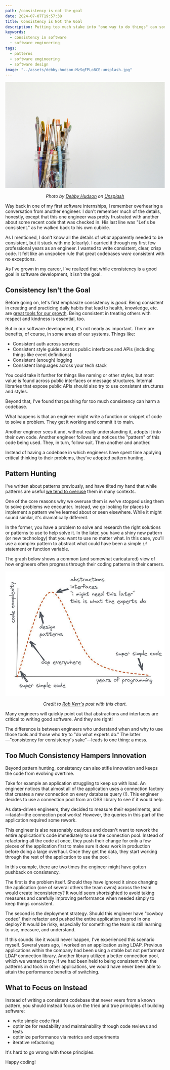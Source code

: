 ```yaml
---
path: /consistency-is-not-the-goal
date: 2024-07-07T19:57:38
title: Consistency is Not the Goal
description: Putting too much stake into "one way to do things" can sometimes lead to the lack of critical thinking and inability to take necessary risks.
keywords:
  - consistency in software
  - software engineering
tags:
  - patterns
  - software engineering
  - software design
image: "../assets/debby-hudson-MzSqFPLo8CE-unsplash.jpg" 
---
```


<center>

![](../assets/debby-hudson-MzSqFPLo8CE-unsplash.jpg)

<span class="credit">

<i> 
    
Photo by <a href="https://unsplash.com/@hudsoncrafted?utm_content=creditCopyText&utm_medium=referral&utm_source=unsplash">Debby Hudson</a> on <a href="https://unsplash.com/photos/mason-jar-of-paintbrush-lot-MzSqFPLo8CE?utm_content=creditCopyText&utm_medium=referral&utm_source=unsplash">Unsplash</a>

</i>

</span>

</center>

Way back in one of my first software internships, I remember overhearing a conversation from another engineer. I don't remember much of the details, honestly, except that this one engineer was pretty frustrated with another about some recent code that was checked in. His last line was "Let's be consistent." as he walked back to his own cubicle.

As I mentioned, I don't know all the details of _what_ apparently needed to be consistent, but it stuck with me (clearly). I carried it through my first few professional years as an engineer. I wanted to write consistent, clear, crisp code. It felt like an unspoken rule that great codebases _were_ consistent with no exceptions.

As I've grown in my career, I've realized that while consistency is a good goal in software development, it isn't the goal.

## Consistency Isn't the Goal

Before going on, let's first emphasize consistency is _good_. Being consistent in creating and practicing daily habits that lead to health, knowledge, etc. are [great tools for our growth](https://dangoslen.me/blog/identity-goals-systems/). Being consistent in treating others with respect and kindness is essential, too.

But in our software development, it's not nearly as important. There are benefits, of course, in some areas of our systems. Things like:

* Consistent auth across services
* Consistent style guides across public interfaces and APIs (including things like event definitions)
* Consistent (enough) logging 
* Consistent languages across your tech stack 

You could take it further for things like naming or other styles, but most value is found across public interfaces or message structures. Internal libraries that expose public APIs should also try to use consistent structures and styles. 

Beyond that, I've found that pushing for too much consistency can harm a codebase.

What happens is that an engineer might write a function or snippet of code to solve a problem. They get it working and commit it to main.

Another engineer sees it and, without really understanding it, adopts it into their own code. Another engineer follows and notices the "pattern" of this code being used. They, in turn, follow suit. Then another and another. 

Instead of having a codebase in which engineers have spent time applying critical thinking to their problems, they've adopted pattern hunting.

## Pattern Hunting

I've written about patterns previously, and have tilted my hand that while patterns are useful [we tend to overuse](https://dangoslen.me/blog/our-obsession-with-patterns/) them in many contexts. 

One of the core reasons why we overuse them is we've stopped using them to solve problems we encounter. Instead, we go looking for places to implement a pattern we've learned about or seen elsewhere. While it might sound similar, it's dramatically different. 

In the former, you have a problem to solve and research the right solutions or patterns to use to help solve it. In the later, you have a shiny new pattern (or new technology) that you want to use no matter what. In this case, you'll use a complex pattern to abstract what could have been a simple `if` statement or function variable. 

The graph below shows a common (and somewhat caricatured) view of how engineers often progress through their coding patterns in their careers.

![](../assets/seniority-pattern-curve.jpeg)

<span class="credit">

<center>

<i>

Credit to [Rob Kerr's](https://www.linkedin.com/pulse/complexity-unlearning-curve-rob-kerr/) post with this chart.

</i>

</center>

</span>

Many engineers will quickly point out that abstractions and interfaces are critical to writing good software. And they are right! 

The difference is between engineers who understand when and why to use those tools and those who try to "do what experts do." The latter—"consistency for consistency's sake"—leads to one thing: a mess.

## Too Much Consistency Hampers Innovation

Beyond pattern hunting, consistency can also stifle innovation and keeps the code from evolving overtime. 

Take for example an application struggling to keep up with load. An engineer notices that almost all of the application uses a connection factory that creates a new connection on every database query (!). This engineer decides to use a connection pool from an OSS library to see if it would help. 

As data-driven engineers, they decided to measure their experiments, and—tada!—the connection pool works! However, the queries in this part of the application required some rework. 

This engineer is also reasonably cautious and doesn't want to rework the entire application's code immediately to use the connection pool. Instead of refactoring all the code at once, they push their change for only a few pieces of the application first to make sure it _does_ work in production before doing a large overhaul. Once they get the data, they start working through the rest of the application to use the pool.

In this example, there are two times the engineer might have gotten pushback on consistency.

The first is the problem itself. Should they have ignored it since changing the application (one of several others the team owns) across the team would create inconsistency? It would seem shortsighted to avoid taking measures and carefully improving performance when needed simply to keep things consistent.

The second is the deployment strategy. Should this engineer have "cowboy coded" their refactor and pushed the entire application to prod in one deploy? It would be risky, especially for something the team is still learning to use, measure, and understand.

If this sounds like it would never happen, I've experienced this scenario myself. Several years ago, I worked on an application using LDAP. Previous applications within the company had been using a stable but not performant LDAP connection library. Another library utilized a better connection pool, which we wanted to try. If we had been held to being consistent with the patterns and tools in other applications, we would have never been able to attain the performance benefits of switching.

## What to Focus on Instead

Instead of writing a consistent codebase that never veers from a known pattern, you should instead focus on the tried and true principles of building software:

* write simple code first
* optimize for readability and maintainability through code reviews and tests
* optimize performance via metrics and experiments
* iterative refactoring

It's hard to go wrong with those principles.

Happy coding!




